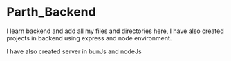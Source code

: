 # Parth_Backend

I learn backend and add all my files and directories here,
I have also created projects in backend using express and node environment.

I have also created server in bunJs and nodeJs
